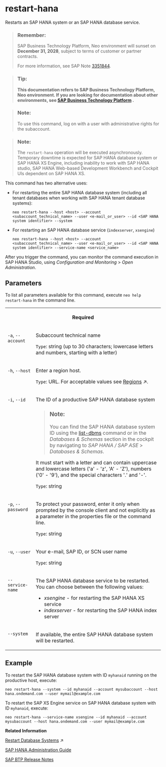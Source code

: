 <!-- loio6b5dea07d9fe42b5b8e355f33a208bb0 -->

# restart-hana

Restarts an SAP HANA system or an SAP HANA database service.



> ### Remember:  
> SAP Business Technology Platform, Neo environment will sunset on **December 31, 2028**, subject to terms of customer or partner contracts.
> 
> For more information, see SAP Note [3351844](https://me.sap.com/notes/3351844).

> ### Tip:  
> **This documentation refers to SAP Business Technology Platform, Neo environment. If you are looking for documentation about other environments, see [SAP Business Technology Platform](https://help.sap.com/docs/btp/sap-business-technology-platform/sap-business-technology-platform?version=Cloud) .**



> ### Note:  
> To use this command, log on with a user with administrative rights for the subaccount.

> ### Note:  
> The `restart-hana` operation will be executed asynchronously. Temporary downtime is expected for SAP HANA database system or SAP HANA XS Engine, including inability to work with SAP HANA studio, SAP HANA Web-based Development Workbench and Cockpit UIs dependent on SAP HANA XS.

This command has two alternative uses:

-   For restarting the entire SAP HANA database system \(including all tenant databases when working with SAP HANA tenant database systems\):

    ```
    neo restart-hana --host <host> --account <subaccount_technical_name> --user <e-mail_or_user> --id <SAP HANA system identifier> --system
    ```

-   For restarting an SAP HANA database service \(`indexserver`, `xsengine`\)

    ```
    neo restart-hana --host <host> --account <subaccount_technical_name> --user <e-mail_or_user> --id <SAP HANA system identifier> --service-name <service_name>
    ```


After you trigger the command, you can monitor the command execution in SAP HANA Studio, using *Configuration and Monitoring* \> *Open Administration*.



## Parameters



To list all parameters available for this command, execute `neo help restart-hana` in the command line.


<table>
<tr>
<th valign="top" colspan="2">

Required

</th>
</tr>
<tr>
<td valign="top">

`-a`, `--account`

</td>
<td valign="top">

Subaccount technical name

`Type`: string \(up to 30 characters; lowercase letters and numbers, starting with a letter\)

</td>
</tr>
<tr>
<td valign="top">

`-h`, `--host`

</td>
<td valign="top">

Enter a region host.

`Type`: URL. For acceptable values see [Regions](https://help.sap.com/viewer/65de2977205c403bbc107264b8eccf4b/Cloud/en-US/350356d1dc314d3199dca15bd2ab9b0e.html "You can deploy applications in different regions. Each region represents a geographical location (for example, Europe, US East) where applications, data, or services are hosted.") :arrow_upper_right:.

</td>
</tr>
<tr>
<td valign="top">

`-i`, `--id`

</td>
<td valign="top">

The ID of a productive SAP HANA database system

> ### Note:  
> You can find the SAP HANA database system ID using the [list-dbms](list-dbms-1ea1771.md) command or in the *Databases & Schemas* section in the cockpit by navigating to *SAP HANA / SAP ASE* \> *Databases & Schemas*.

It must start with a letter and can contain uppercase and lowercase letters \('a' - 'z', 'A' - 'Z'\), numbers \('0' - '9'\), and the special characters '.' and '-'.

`Type`: string

</td>
</tr>
<tr>
<td valign="top">

`-p`, `--password`

</td>
<td valign="top">

To protect your password, enter it only when prompted by the console client and not explicitly as a parameter in the properties file or the command line.

`Type`: string

</td>
</tr>
<tr>
<td valign="top">

`-u`, `--user`

</td>
<td valign="top">

Your e-mail, SAP ID, or SCN user name

`Type`: string

</td>
</tr>
<tr>
<td valign="top">

`--service-name`

</td>
<td valign="top">

The SAP HANA database service to be restarted. You can choose between the following values:

-   *xsengine* - for restarting the SAP HANA XS service
-   *indexserver* - for restarting the SAP HANA index server



</td>
</tr>
<tr>
<td valign="top">

`--system`

</td>
<td valign="top">

If available, the entire SAP HANA database system will be restarted.

</td>
</tr>
</table>



## Example

To restart the SAP HANA database system with ID `myhanaid` running on the productive host, execute:

```
neo restart-hana --system --id myhanaid --account mysubaccount --host hana.ondemand.com --user mymail@example.com
```

To restart the SAP XS Engine service on SAP HANA database system with ID `myhanaid`, execute:

```
neo restart-hana --service-name xsengine --id myhanaid --account mysubaccount --host hana.ondemand.com --user mymail@example.com
```

**Related Information**  


[Restart Database Systems](https://help.sap.com/viewer/3fa880aa54b74110ae99ad01503fcd60/Cloud/en-US/10a8b11bdd9c4a84a26e00ec98b54e97.html "Restart your database systems in the Neo environment using the SAP BTP cockpit.") :arrow_upper_right:

[SAP HANA Administration Guide](https://help.sap.com/viewer/6b94445c94ae495c83a19646e7c3fd56/1.0.12/en-US)

[SAP BTP Release Notes](http://scn.sap.com/docs/DOC-28833)

